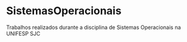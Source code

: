 # SistemasOperacionais
Trabalhos realizados durante a disciplina de Sistemas Operacionais na UNIFESP SJC
